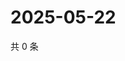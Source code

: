 # 2025-05-22

共 0 条

<!-- BEGIN ZHIHUVIDEO -->
<!-- 最后更新时间 Thu May 22 2025 18:12:28 GMT+0800 (China Standard Time) -->

<!-- END ZHIHUVIDEO -->
